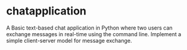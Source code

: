 # chatapplication
A Basic text-based chat application in Python where two users can exchange messages in real-time using the command line. Implement a simple client-server model for message exchange.
